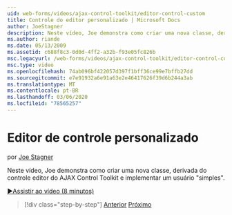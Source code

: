 ```yaml
---
uid: web-forms/videos/ajax-control-toolkit/editor-control-custom
title: Controle do editor personalizado | Microsoft Docs
author: JoeStagner
description: Neste vídeo, Joe demonstra como criar uma nova classe, derivada do controle editor do AJAX Control Toolkit e implementar um usuário "simples".
ms.author: riande
ms.date: 05/13/2009
ms.assetid: c688f8c3-0d0d-4ff2-a32b-f93e05fc826b
msc.legacyurl: /web-forms/videos/ajax-control-toolkit/editor-control-custom
msc.type: video
ms.openlocfilehash: 74ab096bf422057d397f1bff36ce99e7bffb27dd
ms.sourcegitcommit: e7e91932a6e91a63e2e46417626f39d6b244a3ab
ms.translationtype: MT
ms.contentlocale: pt-BR
ms.lasthandoff: 03/06/2020
ms.locfileid: "78565257"
---
```

# <a name="editor-control-custom"></a>Editor de controle personalizado

por [Joe Stagner](https://github.com/JoeStagner)

Neste vídeo, Joe demonstra como criar uma nova classe, derivada do controle editor do AJAX Control Toolkit e implementar um usuário "simples".

[&#9654;Assistir ao vídeo (8 minutos)](https://channel9.msdn.com/Blogs/ASP-NET-Site-Videos/editor-control-custom)

> [!div class="step-by-step"]
> [Anterior](editor-control.md)
> [Próximo](create-a-new-custom-extender.md)
